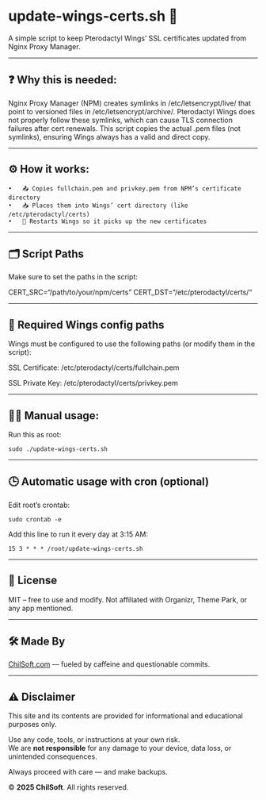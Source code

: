 # update-wings-certs.sh 🔐

A simple script to keep Pterodactyl Wings’ SSL certificates updated from Nginx Proxy Manager.

___

## ❓ Why this is needed:

Nginx Proxy Manager (NPM) creates symlinks in /etc/letsencrypt/live/ that point to versioned files in /etc/letsencrypt/archive/.
Pterodactyl Wings does not properly follow these symlinks, which can cause TLS connection failures after cert renewals.
This script copies the actual .pem files (not symlinks), ensuring Wings always has a valid and direct copy.

___

## ⚙️ How it works:
	•	📤 Copies fullchain.pem and privkey.pem from NPM’s certificate directory
	•	📥 Places them into Wings’ cert directory (like /etc/pterodactyl/certs)
	•	🔄 Restarts Wings so it picks up the new certificates

___

## 🗂️ Script Paths

Make sure to set the paths in the script:

CERT_SRC=“/path/to/your/npm/certs”
CERT_DST=“/etc/pterodactyl/certs/“

___

## 📁 Required Wings config paths

Wings must be configured to use the following paths (or modify them in the script):

SSL Certificate:
/etc/pterodactyl/certs/fullchain.pem

SSL Private Key:
/etc/pterodactyl/certs/privkey.pem

___

## 👩‍💻 Manual usage:

Run this as root:
```
sudo ./update-wings-certs.sh
```

___

## 🕒 Automatic usage with cron (optional)

Edit root’s crontab:
```
sudo crontab -e
```
Add this line to run it every day at 3:15 AM:
```
15 3 * * * /root/update-wings-certs.sh
```

___

## 📜 License

MIT – free to use and modify. Not affiliated with Organizr, Theme Park, or any app mentioned.

___

## 🛠 Made By

[ChilSoft.com](https://chilsoft.com) — fueled by caffeine and questionable commits.

___

## ⚠️ Disclaimer

This site and its contents are provided for informational and educational purposes only.

Use any code, tools, or instructions at your own risk.  
We are **not responsible** for any damage to your device, data loss, or unintended consequences.

Always proceed with care — and make backups.

© **2025 ChilSoft**. All rights reserved.
